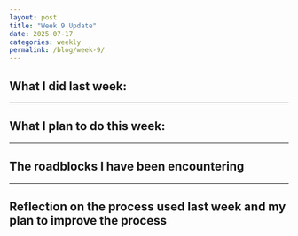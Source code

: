 ```yaml
---
layout: post
title: "Week 9 Update"
date: 2025-07-17
categories: weekly
permalink: /blog/week-9/
---
```

## What I did last week:


---

## What I plan to do this week:


---

## The roadblocks I have been encountering


---

## Reflection on the process used last week and my plan to improve the process
